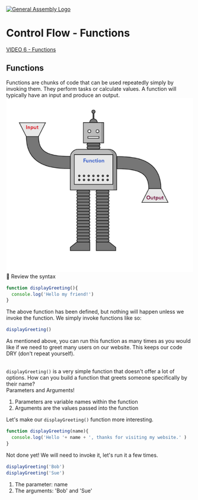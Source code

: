 [![General Assembly Logo](https://camo.githubusercontent.com/1a91b05b8f4d44b5bbfb83abac2b0996d8e26c92/687474703a2f2f692e696d6775722e636f6d2f6b6538555354712e706e67)](https://generalassemb.ly)
# Control Flow - Functions

[VIDEO 6 - Functions]()<br>

## Functions
Functions are chunks of code that can be used repeatedly simply by invoking them. They perform tasks or calculate values. A function will typically have an input and produce an output. 
![functions](../assets/functions.png)
:mag_right: Review the syntax <br>

```js
function displayGreeting(){
  console.log('Hello my friend!')
}
```
The above function has been defined, but nothing will happen unless we invoke the function. We simply invoke functions like so:
```js
displayGreeting()
```
As mentioned above, you can run this function as many times as you would like if we need to greet many users on our website. This keeps our code DRY (don't repeat yourself).<br><br>

`displayGreeting()` is a very simple function that doesn't offer a lot of options. How can you build a function that greets someone specifically by their name?<br>
Parameters and Arguments!
1. Parameters are variable names within the function
2. Arguments are the values passed into the function

Let's make our `displayGreeting()` function more interesting.
```js
function displayGreeting(name){
  console.log('Hello '+ name + ', thanks for visiting my website.' )
}
```
Not done yet! We will need to invoke it, let's run it a few times.
```js
displayGreeting('Bob')
displayGreeting('Sue')
```
1. The parameter: name
2. The arguments: 'Bob' and 'Sue'


